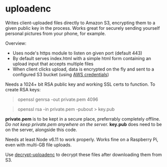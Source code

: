 # uploadenc
Writes client-uploaded files directly to Amazon S3, encrypting them to a given public key in the process. Works great for securely sending yourself personal pictures from your phone, for example.

Overview:

* Uses node's https module to listen on given port (default 443)
* By default serves index.html with a simple html form containing an upload input that accepts multiple files
* When client clicks upload, data is encrypted on the fly and sent to a configured S3 bucket (using [AWS credentials](http://docs.aws.amazon.com/sdk-for-javascript/v2/developer-guide/getting-started-nodejs.html))

Needs a 1024+ bit RSA public key and working SSL certs to function.
To create RSA keys:

>openssl genrsa -out private.pem 4096

>openssl rsa -in private.pem -pubout > key.pub

__private.pem__ is to be kept in a secure place, preferrably completely offline. *Do not keep private.pem anywhere on the server.* __key.pub__ does need to be on the server, alongside this code.



Needs at least Node v6.11 to work properly. Works fine on a Raspberry Pi, even with multi-GB file uploads.



Use [decrypt-uploadenc](https://github.com/dents/decrypt-uploadenc) to decrypt these files after downloading them from S3.
